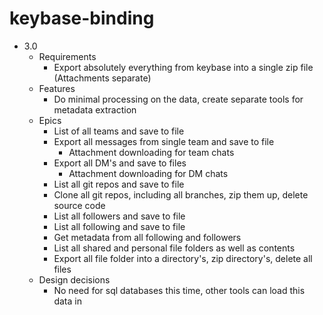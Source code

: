 # keybase-binding

* 3.0
	* Requirements
		* Export absolutely everything from keybase into a single zip file (Attachments separate)
	* Features
		* Do minimal processing on the data, create separate tools for metadata extraction
	* Epics
		* List of all teams and save to file
		* Export all messages from single team and save to file
			* Attachment downloading for team chats
		* Export all DM's and save to files
			* Attachment downloading for DM chats
		* List all git repos and save to file
		* Clone all git repos, including all branches, zip them up, delete source code
		* List all followers and save to file
		* List all following and save to file
		* Get metadata from all following and followers
		* List all shared and personal file folders as well as contents
		* Export all file folder into a directory's, zip directory's, delete all files
	* Design decisions
		* No need for sql databases this time, other tools can load this data in